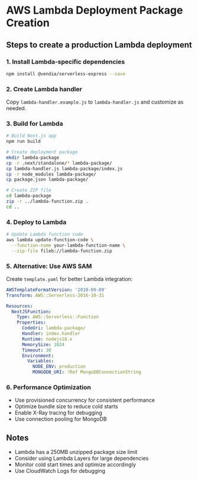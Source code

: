 # AWS Lambda Deployment Package Creation

## Steps to create a production Lambda deployment

### 1. Install Lambda-specific dependencies
```bash
npm install @vendia/serverless-express --save
```

### 2. Create Lambda handler
Copy `lambda-handler.example.js` to `lambda-handler.js` and customize as needed.

### 3. Build for Lambda
```bash
# Build Next.js app
npm run build

# Create deployment package
mkdir lambda-package
cp -r .next/standalone/* lambda-package/
cp lambda-handler.js lambda-package/index.js
cp -r node_modules lambda-package/
cp package.json lambda-package/

# Create ZIP file
cd lambda-package
zip -r ../lambda-function.zip .
cd ..
```

### 4. Deploy to Lambda
```bash
# Update Lambda function code
aws lambda update-function-code \
  --function-name your-lambda-function-name \
  --zip-file fileb://lambda-function.zip
```

### 5. Alternative: Use AWS SAM
Create `template.yaml` for better Lambda integration:

```yaml
AWSTemplateFormatVersion: '2010-09-09'
Transform: AWS::Serverless-2016-10-31

Resources:
  NextJSFunction:
    Type: AWS::Serverless::Function
    Properties:
      CodeUri: lambda-package/
      Handler: index.handler
      Runtime: nodejs18.x
      MemorySize: 1024
      Timeout: 30
      Environment:
        Variables:
          NODE_ENV: production
          MONGODB_URI: !Ref MongoDBConnectionString
```

### 6. Performance Optimization
- Use provisioned concurrency for consistent performance
- Optimize bundle size to reduce cold starts
- Enable X-Ray tracing for debugging
- Use connection pooling for MongoDB

## Notes
- Lambda has a 250MB unzipped package size limit
- Consider using Lambda Layers for large dependencies
- Monitor cold start times and optimize accordingly
- Use CloudWatch Logs for debugging
